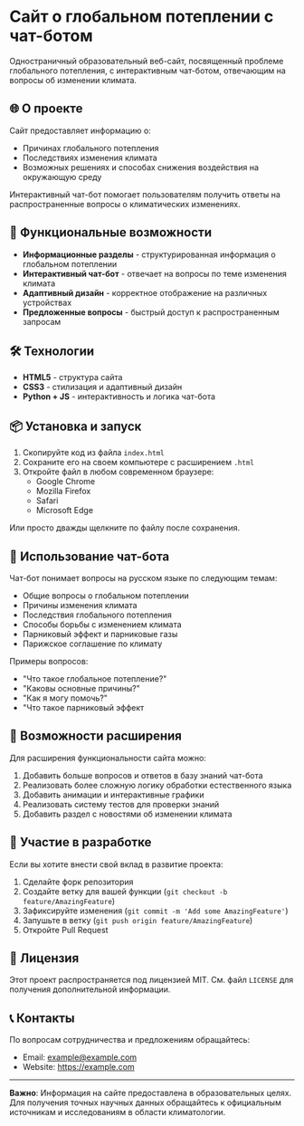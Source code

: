 # Сайт о глобальном потеплении с чат-ботом

Одностраничный образовательный веб-сайт, посвященный проблеме глобального потепления, с интерактивным чат-ботом, отвечающим на вопросы об изменении климата.

## 🌐 О проекте

Сайт предоставляет информацию о:
- Причинах глобального потепления
- Последствиях изменения климата
- Возможных решениях и способах снижения воздействия на окружающую среду

Интерактивный чат-бот помогает пользователям получить ответы на распространенные вопросы о климатических изменениях.

## 🚀 Функциональные возможности

- **Информационные разделы** - структурированная информация о глобальном потеплении
- **Интерактивный чат-бот** - отвечает на вопросы по теме изменения климата
- **Адаптивный дизайн** - корректное отображение на различных устройствах
- **Предложенные вопросы** - быстрый доступ к распространенным запросам

## 🛠 Технологии

- **HTML5** - структура сайта
- **CSS3** - стилизация и адаптивный дизайн
- **Python + JS** - интерактивность и логика чат-бота

## 📦 Установка и запуск

1. Скопируйте код из файла `index.html`
2. Сохраните его на своем компьютере с расширением `.html`
3. Откройте файл в любом современном браузере:
   - Google Chrome
   - Mozilla Firefox
   - Safari
   - Microsoft Edge

Или просто дважды щелкните по файлу после сохранения.

## 💬 Использование чат-бота

Чат-бот понимает вопросы на русском языке по следующим темам:
- Общие вопросы о глобальном потеплении
- Причины изменения климата
- Последствия глобального потепления
- Способы борьбы с изменением климата
- Парниковый эффект и парниковые газы
- Парижское соглашение по климату

Примеры вопросов:
- "Что такое глобальное потепление?"
- "Каковы основные причины?"
- "Как я могу помочь?"
- "Что такое парниковый эффект

  
## 🔧 Возможности расширения

Для расширения функциональности сайта можно:
1. Добавить больше вопросов и ответов в базу знаний чат-бота
2. Реализовать более сложную логику обработки естественного языка
3. Добавить анимации и интерактивные графики
4. Реализовать систему тестов для проверки знаний
5. Добавить раздел с новостями об изменении климата

## 🤝 Участие в разработке

Если вы хотите внести свой вклад в развитие проекта:
1. Сделайте форк репозитория
2. Создайте ветку для вашей функции (`git checkout -b feature/AmazingFeature`)
3. Зафиксируйте изменения (`git commit -m 'Add some AmazingFeature'`)
4. Запушьте в ветку (`git push origin feature/AmazingFeature`)
5. Откройте Pull Request

## 📄 Лицензия

Этот проект распространяется под лицензией MIT. См. файл `LICENSE` для получения дополнительной информации.

## 📞 Контакты

По вопросам сотрудничества и предложениям обращайтесь:
- Email: example@example.com
- Website: https://example.com

---

**Важно**: Информация на сайте предоставлена в образовательных целях. Для получения точных научных данных обращайтесь к официальным источникам и исследованиям в области климатологии.
